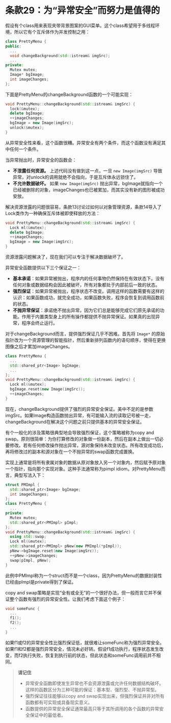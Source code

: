 # 条款29：为“异常安全”而努力是值得的

假设有个class用来表现夹带背景图案的GUI菜单。这个class希望用于多线程环境，所以它有个互斥体作为并发控制之用：

```cpp
class PrettyMenu {
public:
  ...
  void changeBackground(std::istream& imgSrc);
  ...
private:
  Mutex mutex;
  Image* bgImage;
  int imageChanges;
};
```

下面是PrettyMenu的changeBackground函数的一个可能实现：

```cpp
void PrettyMenu::changeBackground(std::istream& imgSrc) {
  lock(&mutex);
  delete bgImage;
  ++imageChanges;
  bgImage = new Image(imgSrc);
  unlock(&mutex);
}
```

从异常安全性来看，这个函数很糟。异常安全有两个条件，而这个函数没有满足其中任何一个条件。

当异常抛出时，异常安全的函数会：

- **不泄露任何资源。** 上述代码没有做到这一点，一旦 `new Image(imgSrc)` 导致异常，对unlock的调用就绝不会指向，于是互斥体永远锁住了。
- **不允许数据破坏。** 如果 `new Image(imgSrc)` 抛出异常，bgImage就指向一个已经被删除的对象，imageChanges也已被累加，而其实没有新的图形被成功安放。

解决资源泄露的问题很容易，条款13讨论过如何以对象管理资源，条款14导入了Lock类作为一种确保互斥体被即使释放的方法：

```cpp
void PrettyMenu::changeBackground(std::istream& imgSrc) {
  Lock ml(&mutex);
  delete bgImage;
  ++imageChanges;
  bgImage = new Image(imgSrc);
}
```

资源泄露问题解决了，现在我们可以专注于解决数据破坏了。

异常安全函数提供以下三个保证之一：

- **基本承诺**：如果异常被抛出，程序内的任何事物仍然保持在有效状态下。没有任何对象或数据结构会因此被破坏，所有对象都处于内部前后一致的状态。
- **强烈保证**：如果异常被抛出，程序状态不改变。调用这样的函数需要有这样的认识：如果函数成功，就完全成功，如果函数失败，程序会恢复到调用函数前的状态。
- **不抛异常保证**：承诺绝不抛出异常，因为它们总是能够完成它们原先承诺的功能。作用于内置类型身上的所有操作都提供不抛异常保证。如果真的出现异常，程序会终止运行。

对于changeBackground而言，提供强烈保证几乎不困难。首先将 `Image*` 的原始指针改为一个资源管理的智能指针，然后重新排列函数内的语句顺序，使得在更换图像之后才累加imageChanges。

```cpp
class PrettyMenu {
  ...
  std::shared_ptr<Image> bgImage;
  ...
};
void PrettyMenu::changeBackground(std::istream& imgSrc) {
  Lock ml(&mutex);
  bgImage.reset(new Image(imgSrc));
  ++imageChanges;
}
```

现在，changeBackground提供了强烈的异常安全保证。美中不足的是参数imgSrc。如果Image构造函数抛出异常，有可能输入流的读取记号被一走，changeBackground在解决这个问题之前只提供基本的异常安全保证。

有个一般化的涉及策略很典型地会导致强烈保证，这个策略被称为copy and swap。原则很简单：为你打算修改的对象做一份副本，然后在副本上做出一切必要修改。若有任何修改操作抛出异常，源对象保持未改变状态。所有改变成功后，再将修改过的副本和源对象在一个不抛异常的swap函数完成置换。

实现上通常是将所有隶属对象的数据从原对象放入另一个对象内，然后赋予原对象一个指针，指向那个实现对象。这种手法通常称为pimpl idiom。对PrettyMenu而言，典型写法入下：

```cpp
struct PMImpl {
  std::shared_ptr<Image> bgImage;
  int imageChanges;
};
class PrettyMenu {
  ...
private:
  Mutex mutex;
  std::shared_ptr<PMImpl> pImpl;
};
void PrettyMenu::changeBackground(std::istream& imgSrc) {
  using std::swap;
  Lock ml(&mutex);
  std::shared_ptr<PMImpl> pNew(new PMImpl(*pImpl));
  pNew->bgImage.reset(new Image(imgSrc)); 
  ++pNew->imageChanges;
  swap(pImpl, pNew);
}
```

此例中PMImpl称为一个struct而不是一个class，因为PrettyMenu的数据封装性已经由pImpl是private得到了保证。

copy and swap策略是实现“全有或全无”的一个很好办法，但一般而言它并不保证整个函数有强烈的异常安全性。让我们考虑下面这个例子：

```cpp
void someFunc {
  ...
  f1();
  f2();
  ...
}
```

如果f1或f2的异常安全性比强烈保证低，就很难让someFunc称为强烈异常安全。如果f1和f2都是强烈异常安全，情况未必好转。假设f1成功执行，程序状态发生改变，而f2执行失败，恢复到执行前的状态，但此状态和someFunc调用前并不相同。

> **请记住**
>
> - 异常安全函数即使发生异常也不会资源泄露或允许任何数据结构破坏。这样的函数区分为三种可能的保证：基本型、强烈型、不抛异常型。
> - 强烈保证往往能够以copy and swap实现出来，但强烈保证并非对所有函数都有可实现或具备现实意义。
> - 函数提供的异常安全保证通常最高只等于其所调用的各个函数的异常安全保证中的最低者。